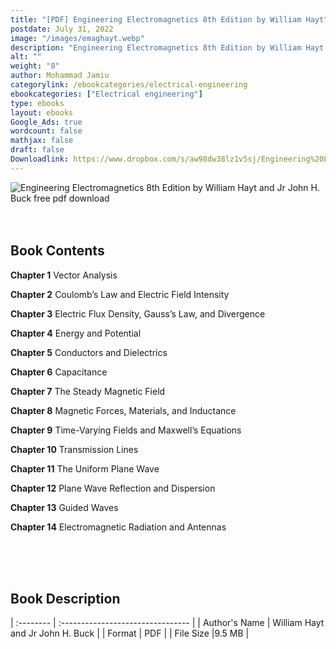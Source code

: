 ```yaml
---
title: "[PDF] Engineering Electromagnetics 8th Edition by William Hayt"
postdate: July 31, 2022
image: "/images/emaghayt.webp"
description: "Engineering Electromagnetics 8th Edition by William Hayt and Jr John H. Buck free pdf download"
alt: ""
weight: "8"
author: Mohammad Jamiu
categorylink: /ebookcategories/electrical-engineering
ebookcategories: ["Electrical engineering"]
type: ebooks
layout: ebooks
Google_Ads: true
wordcount: false
mathjax: false
draft: false
Downloadlink: https://www.dropbox.com/s/aw98dw38lz1v5sj/Engineering%20Electromagnetics%20By%20William%20H.%20Hayt%20-%20Original%20%28Tooabstractive.com%29.pdf?dl=0
---
```


<img loading="lazy" src="/images/emaghayt.webp" alt="Engineering Electromagnetics 8th Edition by William Hayt and Jr John H. Buck free pdf download">

</br>
</br>
</br>

## Book Contents

**Chapter 1** Vector Analysis

**Chapter 2** Coulomb’s Law and Electric Field Intensity

**Chapter 3** Electric Flux Density, Gauss’s Law, and Divergence

**Chapter 4** Energy and Potential

**Chapter 5** Conductors and Dielectrics

**Chapter 6** Capacitance

**Chapter 7** The Steady Magnetic Field

**Chapter 8** Magnetic Forces, Materials, and Inductance

**Chapter 9** Time-Varying Fields and Maxwell’s Equations

**Chapter 10** Transmission Lines

**Chapter 11** The Uniform Plane Wave

**Chapter 12** Plane Wave Reflection and Dispersion

**Chapter 13** Guided Waves

**Chapter 14** Electromagnetic Radiation and Antennas

</br>
</br>
</br>

## Book Description

| :-------- | :-------------------------------- |
| Author's Name | William Hayt and Jr John H. Buck |
| Format | PDF |
| File Size |9.5 MB |
